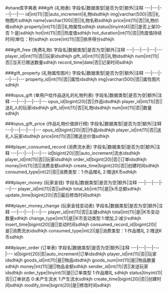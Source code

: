 #share库字典表
###gift (礼物表)
字段名|数据类型|是否为空|额外|注释
---|---|---|---|---
id|int(11)|否|auto_increment|礼物idsdhkjh
img|varchar(500)|否||礼物图片sdhkjh
name|varchar(100)|否||礼物名称sdhkjh
price|int(11)|否||礼物价格sdhkjh
property|int(11)|否||礼物属性sdhkjh
status|tinyint(4)|否||是否上架(0-否 1-是)sdhkjh
hot|int(11)|否||热度值sdhkjh
hot_duration|int(11)|否||热度值持续时间(单位：秒)sdhkjh
score|int(11)|否||排序得分sdhkjh


###gift_free (免费礼物)
字段名|数据类型|是否为空|额外|注释
---|---|---|---|---
player_id|int(11)|否||玩家idsdhkjh
gift_id|int(11)|否||礼物idsdhkjh
num|int(11)|否||当天已赠送数量sdhkjh
record_time|date|否||记录时间sdhkjh


###gift_property (礼物属性图片)
字段名|数据类型|是否为空|额外|注释
---|---|---|---|---
property_id|int(11)|否||属性idsdhkjh
img|varchar(500)|否||属性图片sdhkjh


###opus_gift (单用户给作品送礼的礼物列表)
字段名|数据类型|是否为空|额外|注释
---|---|---|---|---
opus_id|bigint(20)|否||作品idsdhkjh
player_id|int(11)|否||送礼人的玩家idsdhkjh
gift_id|int(11)|否||礼物idsdhkjh
num|int(11)|否||数量sdhkjh


###opus_gift_price (作品礼物价值排行榜)
字段名|数据类型|是否为空|额外|注释
---|---|---|---|---
opus_id|bigint(20)|否||作品idsdhkjh
player_id|int(11)|否||送礼人玩家idsdhkjh
price|int(11)|否||赠送总价值sdhkjh


###player_consumed_record (消费流水表)
字段名|数据类型|是否为空|额外|注释
---|---|---|---|---
id|bigint(20)|否|auto_increment|流水idsdhkjh
player_id|int(11)|否||玩家idsdhkjh
order_id|bigint(20)|否||订单idsdhkjh
money|int(11)|否||消费金额sdhkjh
create_time|bigint(20)|否||创建时间sdhkjh
consumed_type|int(2)|否||消费类型：1:作品赠礼 2:赠送K币sdhkjh


###player_money (玩家金钱)
字段名|数据类型|是否为空|额外|注释
---|---|---|---|---
player_id|int(11)|否||sdhkjh
total_kb|int(11)|是||k币总额sdhkjh
update_time|bigint(20)|否||最后修改时间sdhkjh


###player_money_change (玩家金钱变动表)
字段名|数据类型|是否为空|额外|注释
---|---|---|---|---
player_id|int(11)|否||主键sdhkjh
total|int(11)|是||K币变动数量sdhkjh
change_type|int(1)|是||K币变动类型:1:增加,2:减少sdhkjh
insert_time|bigint(20)|是||变动时间sdhkjh
consumed_record_id|bigint(20)|是||消费流水idsdhkjh
consumed_type|int(2)|是||消费类型：1:作品赠礼 2:赠送K币sdhkjh


###player_order (订单表)
字段名|数据类型|是否为空|额外|注释
---|---|---|---|---
id|bigint(20)|否|auto_increment|订单idsdhkjh
player_id|int(11)|否||玩家idsdhkjh
goods_id|int(11)|是||物品idsdhkjh
goods_num|int(11)|是||物品数量sdhkjh
money|int(11)|是||物品金额sdhkjh
sender_id|int(11)|否||发送玩家idsdhkjh
order_type|tinyint(1)|是||订单类型  1:作品赠礼 sdhkjh
status|tinyint(1)|否||订单状态 0:未产生流水 1:产生流水sdhkjh
create_time|bigint(20)|否||创建时间sdhkjh
modify_time|bigint(20)|是||修改时间sdhkjh


